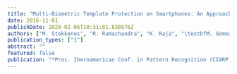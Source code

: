 ```yaml
---
title: "Multi-Biometric Template Protection on Smartphones: An Approach based on Binarized Statistical Features and Bloom Filters"
date: 2016-11-01
publishDate: 2020-02-06T10:31:01.838976Z
authors: ["M. Stokkenes", "R. Ramachandra", "K. Raja", "\textbfM. Gomez-Barrero", "M. Sigaard", "C. Busch"]
publication_types: ["1"]
abstract: ""
featured: false
publication: "*Proc. Iberoamerican Conf. in Pattern Recognition (CIARP)*"
---
```


